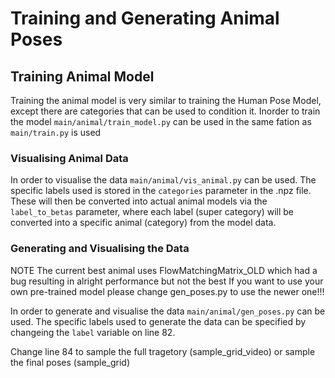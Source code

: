 # Training and Generating Animal Poses

## Training Animal Model

Training the animal model is very similar to training the Human Pose Model, except there are categories that can be used to condition it.
Inorder to train the model `main/animal/train_model.py` can be used in the same fation as `main/train.py` is used


### Visualising Animal Data

In order to visualise the data `main/animal/vis_animal.py` can be used.
The specific labels used is stored in the `categories` parameter in the .npz file.
These will then be converted into actual animal models via the `label_to_betas` parameter, where each label (super category) will be converted into a specific animal (category) from the model data.

### Generating and Visualising the Data

NOTE The current best animal uses FlowMatchingMatrix_OLD which had a bug resulting in alright performance but not the best
If you want to use your own pre-trained model please change gen_poses.py to use the newer one!!!

In order to generate and visualise the data `main/animal/gen_poses.py` can be used.
The specific labels used to generate the data can be specified by changeing the `label` variable on line 82.

Change line 84 to sample the full tragetory (sample_grid_video) or sample the final poses (sample_grid)


